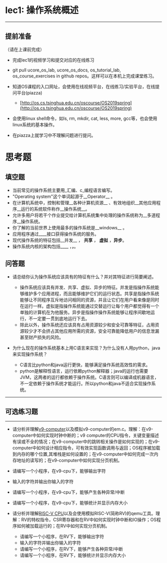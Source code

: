 # lec1: 操作系统概述

---

## **提前准备**

（请在上课前完成）

* 完成lec1的视频学习和提交对应的在线练习
* git pull ucore\_os\_lab, ucore\_os\_docs, os\_tutorial\_lab, os\_course\_exercises in github repos。这样可以在本机上完成课堂练习。
* 知道OS课程的入口网址，会使用在线视频平台，在线练习/实验平台，在线提问平台\(piazza\)
  * [http://os.cs.tsinghua.edu.cn/oscourse/OS2019spring](http://os.cs.tsinghua.edu.cn/oscourse/OS2019spring)


* 会使用linux shell命令，如ls, rm, mkdir, cat, less, more, gcc等，也会使用linux系统的基本操作。
* 在piazza上就学习中不理解问题进行提问。



# 思考题

## 填空题

* 当前常见的操作系统主要用_汇编、c_编程语言编写。
* "Operating system"这个单词起源于__Operator__ 。
* 在计算机系统中，控制和管理__各种计算机资源__ 、有效地组织__其他应用程序__运行的系统软件称作__操作系统__。
* 允许多用户将若干个作业提交给计算机系统集中处理的操作系统称为__多道程序__操作系统。
* 你了解的当前世界上使用最多的操作系统是__windows__ 。
* 应用程序通过____接口获得操作系统的服务。
* 现代操作系统的特征包括__并发__ ， __共享__ ， __虚拟__ ，__异步__。
* 操作系统内核的架构包括____ ，____，____。


## 问答题

- 请总结你认为操作系统应该具有的特征有什么？并对其特征进行简要阐述。
	+ 操作系统应该具有并发、共享、虚拟、异步的特征。并发是指操作系统能够维护多个应用进程，而且能够维护它们的运行状态。共享是指操作系统能够让不同程序互斥地访问相同的资源，并且让它们在用户看来像是同时在运行一样。虚拟是指操作系统能通过交替运行让每个用户都觉得有一个单独的计算机在为他服务。异步是指操作操作系统能够让程序间歇地运行，不一定要一贯到底地运行下去。
	+ 除此以外，操作系统还应该具有占用资源较少和安全可靠等特征，占用资源较少才不会挤占其他应用所需的资源，安全可靠能降低用户的信息泄漏甚至财产损失的风险。

- 为什么现在的操作系统基本上用C语言来实现？为什么没有人用python，java来实现操作系统？
	+ C语言比python和java运行更快，能够满足操作系统高效性的需求。
	+ python是解释性语言，运行依赖python解释器；java的运行也需要JVM，这两者的运行都依赖于操作系统。C语言则可以编译成机器语言，不一定依赖于操作系统才能运行。所以python和java不适合实现操作系统。
---

## 可选练习题

---

- 请分析并理解[v9\-computer](https://github.com/chyyuu/os_tutorial_lab/blob/master/v9_computer/docs/v9_computer.md)以及模拟v9\-computer的em.c。理解：在v9\-computer中如何实现时钟中断的；v9 computer的CPU指令，关键变量描述有误或不全的情况；在v9\-computer中的跳转相关操作是如何实现的；在v9\-computer中如何设计相应指令，可有效实现函数调用与返回；OS程序被加载到内存的哪个位置,其堆栈是如何设置的；在v9\-computer中如何完成一次内存地址的读写的；在v9\-computer中如何实现分页机制。


- 请编写一个小程序，在v9-cpu下，能够输出字符


- 输入的字符并输出你输入的字符


- 请编写一个小程序，在v9-cpu下，能够产生各种异常/中断


- 请编写一个小程序，在v9-cpu下，能够统计并显示内存大小



- 请分析并理解[RISC-V CPU](http://www.riscvbook.com/chinese/)以及会使用模拟RISC\-V(简称RV)的qemu工具。理解：RV的特权指令，CSR寄存器和在RV中如何实现时钟中断和IO操作；OS程序如何被加载运行的；在RV中如何实现分页机制。
  - 请编写一个小程序，在RV下，能够输出字符
  - 输入的字符并输出你输入的字符
  - 请编写一个小程序，在RV下，能够产生各种异常/中断
  - 请编写一个小程序，在RV下，能够统计并显示内存大小
